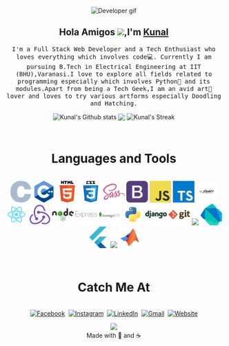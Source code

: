 <p align='center'>
  <img  src="https://github.com/KKVANONYMOUS/kkvanonymous/blob/master/gifs/Developer.gif" alt="Developer gif">
</p>
<h2 align="center">Hola Amigos <img width="30px" src="https://github.com/KKVANONYMOUS/kkvanonymous/blob/master/gifs/Hi.gif">,I'm <a href="http://kkvanonymous.github.io/">Kunal</a></h2>
<p align="center">
  <samp>
  I'm a Full Stack Web Developer and a Tech Enthusiast who loves everything which involves code💻. Currently I am pursuing B.Tech in Electrical Engineering at IIT (BHU),Varanasi.I love to explore all fields related to programming especially which involves Python🐍 and its modules.Apart from being a Tech Geek,I am an avid art🎨 lover and loves to try various artforms especially Doodling and Hatching.
  </samp>
</p>
<p align="center">
<img align="center" src="https://github-readme-stats.vercel.app/api?username=kkvanonymous&show_icons=true&border=true&icon_color=79ff97&text_color=efefef&bg_color=24292e&title_color=fff" alt="Kunal's Github stats">
<img align="center" src="https://github-readme-stats.vercel.app/api/top-langs/?username=kkvanonymous&hide_title=false&layout=compact&bg_color=24292e&text_color=fff&title_color=fff">
<img align="center" src="https://github-readme-streak-stats.herokuapp.com/?user=kkvanonymous&theme=tokyonight" alt="Kunal's Streak">
</p><br>
<h1 align="center">Languages and Tools</h1>
<p align="center">
<br>
 <code><img height="50" src="https://github.com/devicons/devicon/blob/master/icons/c/c-original.svg"></code>
<code><img height="50" src="https://raw.githubusercontent.com/devicons/devicon/master/icons/cplusplus/cplusplus-original.svg"></code>
<code><img height="50" src="https://raw.githubusercontent.com/github/explore/80688e429a7d4ef2fca1e82350fe8e3517d3494d/topics/html/html.png"></code>
<code><img height="50" src="https://raw.githubusercontent.com/github/explore/80688e429a7d4ef2fca1e82350fe8e3517d3494d/topics/css/css.png"></code>
<code><img height="50" src="https://raw.githubusercontent.com/github/explore/80688e429a7d4ef2fca1e82350fe8e3517d3494d/topics/sass/sass.png"></code>
<code><img height="50" src="https://raw.githubusercontent.com/github/explore/80688e429a7d4ef2fca1e82350fe8e3517d3494d/topics/bootstrap/bootstrap.png"></code>
<code><img height="50" src="https://raw.githubusercontent.com/github/explore/80688e429a7d4ef2fca1e82350fe8e3517d3494d/topics/javascript/javascript.png"></code>
<code><img height="50" src="https://raw.githubusercontent.com/github/explore/80688e429a7d4ef2fca1e82350fe8e3517d3494d/topics/typescript/typescript.png"></code>
<code><img height="50" src="https://raw.githubusercontent.com/github/explore/80688e429a7d4ef2fca1e82350fe8e3517d3494d/topics/jquery/jquery.png"></code> 
<code><img height="50" src="https://raw.githubusercontent.com/github/explore/80688e429a7d4ef2fca1e82350fe8e3517d3494d/topics/react/react.png"></code>
<code><img height="50" src="https://raw.githubusercontent.com/github/explore/80688e429a7d4ef2fca1e82350fe8e3517d3494d/topics/redux/redux.png"></code>
<code><img height="50" src="https://github.com/devicons/devicon/blob/master/icons/nodejs/nodejs-original-wordmark.svg"></code>
<code><img height="50" src="https://raw.githubusercontent.com/github/explore/80688e429a7d4ef2fca1e82350fe8e3517d3494d/topics/express/express.png"></code>
<code><img height="50" src="https://raw.githubusercontent.com/github/explore/80688e429a7d4ef2fca1e82350fe8e3517d3494d/topics/mongodb/mongodb.png"></code>
<code><img height="50" src="https://raw.githubusercontent.com/github/explore/80688e429a7d4ef2fca1e82350fe8e3517d3494d/topics/python/python.png"></code>
<code><img height="50" src="https://raw.githubusercontent.com/github/explore/80688e429a7d4ef2fca1e82350fe8e3517d3494d/topics/django/django.png"></code>
<code><img height="50" src="https://raw.githubusercontent.com/github/explore/80688e429a7d4ef2fca1e82350fe8e3517d3494d/topics/git/git.png"></code>
<code><img  height="50" src="https://www.vectorlogo.zone/logos/getpostman/getpostman-icon.svg"></code>
<code><img height="50" src="https://github.com/devicons/devicon/blob/master/icons/dart/dart-original.svg" /></code>
<code><img height="50" src="https://github.com/devicons/devicon/blob/master/icons/flutter/flutter-original.svg"></code>
<code><img height="50" src="https://www.vectorlogo.zone/logos/firebase/firebase-icon.svg"></code>
<code><img height="50" src="https://github.com/devicons/devicon/blob/master/icons/matlab/matlab-original.svg"></code>
</p><br>
<h1 align="center">Catch Me At</h1>
<p align="center">
<br>
<a href="https://www.facebook.com/kkvanonymous/"><img src="https://img.shields.io/badge/facebook-%231877F2.svg?&style=for-the-badge&logo=facebook&logoColor=white" alt="Facebook" /></a>&nbsp;
<a href="https://www.instagram.com/kunal_kumar_verma.io/"><img src="https://img.shields.io/badge/instagram-%23E4405F.svg?&style=for-the-badge&logo=instagram&logoColor=white" alt="Instagram" /></a>&nbsp;
<a href="https://www.linkedin.com/in/kkvanonymous/"><img src="https://img.shields.io/badge/linkedin-%230077B5.svg?&style=for-the-badge&logo=linkedin&logoColor=white" alt="LinkedIn" /></a>&nbsp;
<a href="mailto:kunal.kumar.verma2001@gmail.com?subject=Hola%20Kunal"><img src="https://img.shields.io/badge/gmail-%23D14836.svg?&style=for-the-badge&logo=gmail&logoColor=white" alt="Gmail"/></a>&nbsp;
<a href="https://kkvanonymous.github.io/"><img alt="Website" src="https://img.shields.io/website?style=for-the-badge&up_message=portfolio&url=https%3A%2F%2Fkkvanonymous.github.io%2F"></a>
</p>

<p align="center">
  <img src="https://komarev.com/ghpvc/?username=kkvanonymous"><br>
Made with 💖 and ☕</p>
